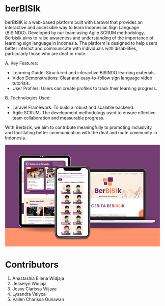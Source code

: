 # berBISIk

berBISIK is a web-based platform built with Laravel that provides an interactive and accessible way to learn Indonesian Sign Language (BISINDO). Developed by our team using Agile SCRUM methodology, Berbisik aims to raise awareness and understanding of the importance of learning sign language in Indonesia. The platform is designed to help users better interact and communicate with individuals with disabilities, particularly those who are deaf or mute.

A. Key Features:
- Learning Guide: Structured and interactive BISINDO learning materials.
- Video Demonstrations: Clear and easy-to-follow sign language video tutorials.
- User Profiles: Users can create profiles to track their learning progress.

B. Technologies Used:
- Laravel Framework: To build a robust and scalable backend.
- Agile SCRUM: The development methodology used to ensure effective team collaboration and measurable progress.


With Berbisik, we aim to contribute meaningfully to promoting inclusivity and facilitating better communication with the deaf and mute community in Indonesia.


![alt text](public/assets/berbisik.png?raw=true)

# Contributors
1. Anastashia Ellena Widjaja 
2. Jesselyn Widjaja 
3. Jessy Clarissa Wijaya 
4. Lysandra Velyca 
5. Vallen Charissa Gunawan 
